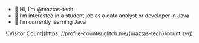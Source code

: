 - 👋 Hi, I’m @maztas-tech
- 👀 I’m interested in a student job as a data analyst or developer in Java
- 🌱 I’m currently learning Java

<!---
maztas-tech/maztas-tech is a ✨ special ✨ repository because its `README.md` (this file) appears on your GitHub profile.
You can click the Preview link to take a look at your changes.
--->
![Visitor Count](https: //profile-counter.glitch.me/{maztas-tech}/count.svg)
